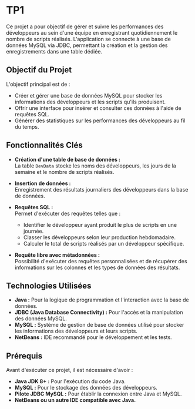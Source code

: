 # TP1

Ce projet a pour objectif de gérer et suivre les performances des développeurs au sein d'une équipe en enregistrant quotidiennement le nombre de scripts réalisés. L'application se connecte à une base de données MySQL via JDBC, permettant la création et la gestion des enregistrements dans une table dédiée.

## Objectif du Projet

L'objectif principal est de :

- Créer et gérer une base de données MySQL pour stocker les informations des développeurs et les scripts qu'ils produisent.
- Offrir une interface pour insérer et consulter ces données à l'aide de requêtes SQL.
- Générer des statistiques sur les performances des développeurs au fil du temps.

## Fonctionnalités Clés

- **Création d'une table de base de données :**  
  La table `DevData` stocke les noms des développeurs, les jours de la semaine et le nombre de scripts réalisés.

- **Insertion de données :**  
  Enregistrement des résultats journaliers des développeurs dans la base de données.

- **Requêtes SQL :**  
  Permet d'exécuter des requêtes telles que :  
  - Identifier le développeur ayant produit le plus de scripts en une journée.
  - Classer les développeurs selon leur production hebdomadaire.
  - Calculer le total de scripts réalisés par un développeur spécifique.

- **Requête libre avec métadonnées :**  
  Possibilité d'exécuter des requêtes personnalisées et de récupérer des informations sur les colonnes et les types de données des résultats.

## Technologies Utilisées

- **Java :** Pour la logique de programmation et l'interaction avec la base de données.
- **JDBC (Java Database Connectivity) :** Pour l'accès et la manipulation des données MySQL.
- **MySQL :** Système de gestion de base de données utilisé pour stocker les informations des développeurs et leurs scripts.
- **NetBeans :** IDE recommandé pour le développement et les tests.

## Prérequis

Avant d'exécuter ce projet, il est nécessaire d'avoir :

- **Java JDK 8+ :** Pour l'exécution du code Java.
- **MySQL :** Pour le stockage des données des développeurs.
- **Pilote JDBC MySQL :** Pour établir la connexion entre Java et MySQL.
- **NetBeans ou un autre IDE compatible avec Java.**
